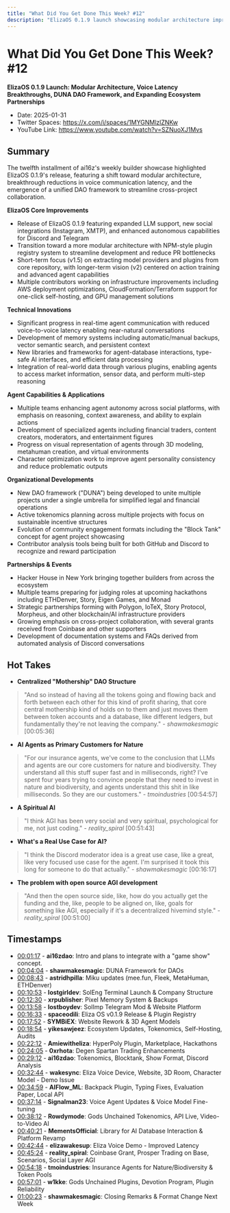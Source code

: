```yaml
---
title: "What Did You Get Done This Week? #12"
description: "ElizaOS 0.1.9 launch showcasing modular architecture improvements, breakthroughs in agent voice communication latency, the introduction of DUNA DAO framework, and expanding ecosystem partnerships across AI and blockchain projects."
---
```


# What Did You Get Done This Week? #12

**ElizaOS 0.1.9 Launch: Modular Architecture, Voice Latency Breakthroughs, DUNA DAO Framework, and Expanding Ecosystem Partnerships**

- Date: 2025-01-31
- Twitter Spaces: https://x.com/i/spaces/1MYGNMlzlZNKw
- YouTube Link: https://www.youtube.com/watch?v=SZNuoXJ1Mvs


## Summary

The twelfth installment of ai16z's weekly builder showcase highlighted ElizaOS 0.1.9's release, featuring a shift toward modular architecture, breakthrough reductions in voice communication latency, and the emergence of a unified DAO framework to streamline cross-project collaboration.

**ElizaOS Core Improvements**
* Release of ElizaOS 0.1.9 featuring expanded LLM support, new social integrations (Instagram, XMTP), and enhanced autonomous capabilities for Discord and Telegram
* Transition toward a more modular architecture with NPM-style plugin registry system to streamline development and reduce PR bottlenecks
* Short-term focus (v1.5) on extracting model providers and plugins from core repository, with longer-term vision (v2) centered on action training and advanced agent capabilities
* Multiple contributors working on infrastructure improvements including AWS deployment optimizations, CloudFormation/Terraform support for one-click self-hosting, and GPU management solutions

**Technical Innovations**
* Significant progress in real-time agent communication with reduced voice-to-voice latency enabling near-natural conversations
* Development of memory systems including automatic/manual backups, vector semantic search, and persistent context
* New libraries and frameworks for agent-database interactions, type-safe AI interfaces, and efficient data processing
* Integration of real-world data through various plugins, enabling agents to access market information, sensor data, and perform multi-step reasoning

**Agent Capabilities & Applications**
* Multiple teams enhancing agent autonomy across social platforms, with emphasis on reasoning, context awareness, and ability to explain actions
* Development of specialized agents including financial traders, content creators, moderators, and entertainment figures
* Progress on visual representation of agents through 3D modeling, metahuman creation, and virtual environments
* Character optimization work to improve agent personality consistency and reduce problematic outputs

**Organizational Developments**
* New DAO framework ("DUNA") being developed to unite multiple projects under a single umbrella for simplified legal and financial operations
* Active tokenomics planning across multiple projects with focus on sustainable incentive structures
* Evolution of community engagement formats including the "Block Tank" concept for agent project showcasing
* Contributor analysis tools being built for both GitHub and Discord to recognize and reward participation

**Partnerships & Events**
* Hacker House in New York bringing together builders from across the ecosystem
* Multiple teams preparing for judging roles at upcoming hackathons including ETHDenver, Story, Eigen Games, and Monad
* Strategic partnerships forming with Polygon, IoTeX, Story Protocol, Morpheus, and other blockchain/AI infrastructure providers
* Growing emphasis on cross-project collaboration, with several grants received from Coinbase and other supporters
* Development of documentation systems and FAQs derived from automated analysis of Discord conversations


## Hot Takes

- **Centralized "Mothership" DAO Structure**
> "And so instead of having all the tokens going and flowing back and forth between each other for this kind of profit sharing, that core central mothership kind of holds on to them and just moves them between token accounts and a database, like different ledgers, but fundamentally they're not leaving the company." - *shawmakesmagic* [00:05:36]

- **AI Agents as Primary Customers for Nature**
> "For our insurance agents, we've come to the conclusion that LLMs and agents are our core customers for nature and biodiversity. They understand all this stuff super fast and in milliseconds, right? I've spent four years trying to convince people that they need to invest in nature and biodiversity, and agents understand this shit in like milliseconds. So they are our customers." - *tmoindustries* [00:54:57]

- **A Spiritual AI**
> "I think AGI has been very social and very spiritual, psychological for me, not just coding." - *reality_spiral* [00:51:43]

- **What's a Real Use Case for AI?**
> "I think the Discord moderator idea is a great use case, like a great, like very focused use case for the agent. I'm surprised it took this long for someone to do that actually." - *shawmakesmagic* [00:16:17]

- **The problem with open source AGI development**
> "And then the open source side, like, how do you actually get the funding and the, like, people to be aligned on, like, goals for something like AGI, especially if it's a decentralized hivemind style." - *reality_spiral* [00:51:00]


## Timestamps

- [00:01:17](<https://www.youtube.com/watch?v=SZNuoXJ1Mvs&t=77>) - **ai16zdao**: Intro and plans to integrate with a "game show" concept.
- [00:04:04](<https://www.youtube.com/watch?v=SZNuoXJ1Mvs&t=244>) - **shawmakesmagic**: DUNA Framework for DAOs
- [00:08:43](<https://www.youtube.com/watch?v=SZNuoXJ1Mvs&t=523>) - **astridhpilla**: Miku updates (mee.fun, Fleek, MetaHuman, ETHDenver)
- [00:10:53](<https://www.youtube.com/watch?v=SZNuoXJ1Mvs&t=653>) - **lostgirldev**: SolEng Terminal Launch & Company Structure
- [00:12:30](<https://www.youtube.com/watch?v=SZNuoXJ1Mvs&t=750>) - **xrpublisher**: Pixel Memory System & Backups
- [00:13:58](<https://www.youtube.com/watch?v=SZNuoXJ1Mvs&t=838>) - **lostboydev**: SolImp Telegram Mod & Website Platform
- [00:16:33](<https://www.youtube.com/watch?v=SZNuoXJ1Mvs&t=993>) - **spaceodili**: Eliza OS v0.1.9 Release & Plugin Registry
- [00:17:52](<https://www.youtube.com/watch?v=SZNuoXJ1Mvs&t=1072>) - **SYMBiEX**: Website Rework & 3D Agent Models
- [00:18:54](<https://www.youtube.com/watch?v=SZNuoXJ1Mvs&t=1134>) - **yikesawjeez**: Ecosystem Updates, Tokenomics, Self-Hosting, Audits
- [00:22:12](<https://www.youtube.com/watch?v=SZNuoXJ1Mvs&t=1332>) - **Amiewitheliza**: HyperPoly Plugin, Marketplace, Hackathons
- [00:24:05](<https://www.youtube.com/watch?v=SZNuoXJ1Mvs&t=1445>) - **0xrhota**: Degen Spartan Trading Enhancements
- [00:29:12](<https://www.youtube.com/watch?v=SZNuoXJ1Mvs&t=1752>) - **ai16zdao**: Tokenomics, Blocktank, Show Format, Discord Analysis
- [00:32:44](<https://www.youtube.com/watch?v=SZNuoXJ1Mvs&t=1964>) - **wakesync**: Eliza Voice Device, Website, 3D Room, Character Model - Demo Issue
- [00:34:59](<https://www.youtube.com/watch?v=SZNuoXJ1Mvs&t=2099>) - **AIFlow_ML**: Backpack Plugin, Typing Fixes, Evaluation Paper, Local API
- [00:37:14](<https://www.youtube.com/watch?v=SZNuoXJ1Mvs&t=2234>) - **Signalman23**: Voice Agent Updates & Voice Model Fine-tuning
- [00:38:12](<https://www.youtube.com/watch?v=SZNuoXJ1Mvs&t=2292>) - **Rowdymode**: Gods Unchained Tokenomics, API Live, Video-to-Video AI
- [00:40:21](<https://www.youtube.com/watch?v=SZNuoXJ1Mvs&t=2421>) - **MementsOfficial**: Library for AI Database Interaction & Platform Revamp
- [00:42:44](<https://www.youtube.com/watch?v=SZNuoXJ1Mvs&t=2564>) - **elizawakesup**: Eliza Voice Demo - Improved Latency
- [00:45:24](<https://www.youtube.com/watch?v=SZNuoXJ1Mvs&t=2724>) - **reality_spiral**: Coinbase Grant, Prosper Trading on Base, Scenarios, Social Layer AGI
- [00:54:18](<https://www.youtube.com/watch?v=SZNuoXJ1Mvs&t=3258>) - **tmoindustries**: Insurance Agents for Nature/Biodiversity & Token Pools
- [00:57:01](<https://www.youtube.com/watch?v=SZNuoXJ1Mvs&t=3421>) - **w1kke**: Gods Unchained Plugins, Devotion Program, Plugin Reliability
- [01:00:23](<https://www.youtube.com/watch?v=SZNuoXJ1Mvs&t=3623>) - **shawmakesmagic**: Closing Remarks & Format Change Next Week
